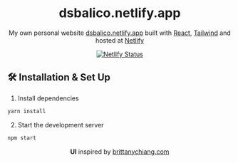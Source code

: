
<h1 align="center">
	dsbalico.netlify.app
</h1>

<p align="center">
	My own personal website 
	<a href="https://dsbalico.netlify.app" target="_blank">dsbalico.netlify.app</a> built with 
	<a href="https://reactjs.org/" target="_blank">React</a>, 
	<a href="https://tailwindcss.com/" target="_blank">Tailwind</a> and hosted at 
	<a href="https://www.netlify.com/" target="_blank">Netlify</a> 
</p>

<p align="center">
	<a href="https://app.netlify.com/sites/dsbalico/deploys" target="_blank">
		<img src="https://api.netlify.com/api/v1/badges/ce8352c7-4825-470d-9970-5de0bf07dddd/deploy-status" alt="Netlify Status" />
	</a>
</p>

##  🛠 Installation & Set Up

1. Install dependencies
```sh
yarn install
```

2. Start the development server
```sh
npm start
```

<p align="center"><b>UI</b> inspired by <a href="https://brittanychiang.com" target="_blank">brittanychiang.com</a></p>